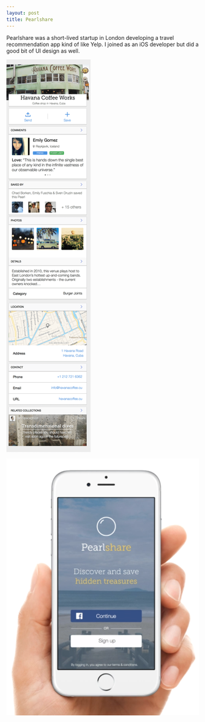 ```yaml
---
layout: post
title: Pearlshare
---
```


Pearlshare was a short-lived startup in London developing a travel recommendation app kind of like Yelp. I joined as an iOS developer but did a good bit of UI design as well.

![image](/images/pearl1.png)

![image](/images/pearl2.png)